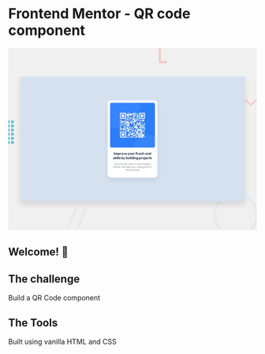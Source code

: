 # Frontend Mentor - QR code component

![Design preview for the QR code component coding challenge](./design/desktop-preview.jpg)

## Welcome! 👋


## The challenge

Build a QR Code component

## The Tools

Built using vanilla HTML and CSS
